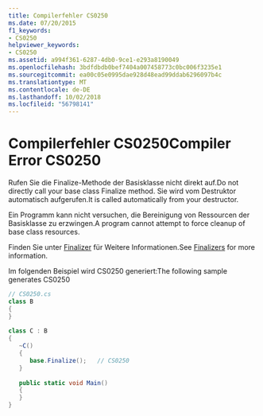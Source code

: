 ```yaml
---
title: Compilerfehler CS0250
ms.date: 07/20/2015
f1_keywords:
- CS0250
helpviewer_keywords:
- CS0250
ms.assetid: a994f361-6287-4db0-9ce1-e293a8190049
ms.openlocfilehash: 3bdfdbdb0bef7404a007458773c0bc006f3235e1
ms.sourcegitcommit: ea00c05e0995dae928d48ead99ddab6296097b4c
ms.translationtype: MT
ms.contentlocale: de-DE
ms.lasthandoff: 10/02/2018
ms.locfileid: "56798141"
---
```

# <a name="compiler-error-cs0250"></a><span data-ttu-id="c0d13-102">Compilerfehler CS0250</span><span class="sxs-lookup"><span data-stu-id="c0d13-102">Compiler Error CS0250</span></span>

<span data-ttu-id="c0d13-103">Rufen Sie die Finalize-Methode der Basisklasse nicht direkt auf.</span><span class="sxs-lookup"><span data-stu-id="c0d13-103">Do not directly call your base class Finalize method.</span></span> <span data-ttu-id="c0d13-104">Sie wird vom Destruktor automatisch aufgerufen.</span><span class="sxs-lookup"><span data-stu-id="c0d13-104">It is called automatically from your destructor.</span></span>  
  
 <span data-ttu-id="c0d13-105">Ein Programm kann nicht versuchen, die Bereinigung von Ressourcen der Basisklasse zu erzwingen.</span><span class="sxs-lookup"><span data-stu-id="c0d13-105">A program cannot attempt to force cleanup of base class resources.</span></span>  
  
 <span data-ttu-id="c0d13-106">Finden Sie unter [Finalizer](../../csharp/programming-guide/classes-and-structs/destructors.md) für Weitere Informationen.</span><span class="sxs-lookup"><span data-stu-id="c0d13-106">See [Finalizers](../../csharp/programming-guide/classes-and-structs/destructors.md) for more information.</span></span>  
  
 <span data-ttu-id="c0d13-107">Im folgenden Beispiel wird CS0250 generiert:</span><span class="sxs-lookup"><span data-stu-id="c0d13-107">The following sample generates CS0250</span></span>

```csharp
// CS0250.cs  
class B  
{  
}  
  
class C : B  
{  
   ~C()  
   {  
      base.Finalize();   // CS0250  
   }  
  
   public static void Main()  
   {  
   }  
}  
```
